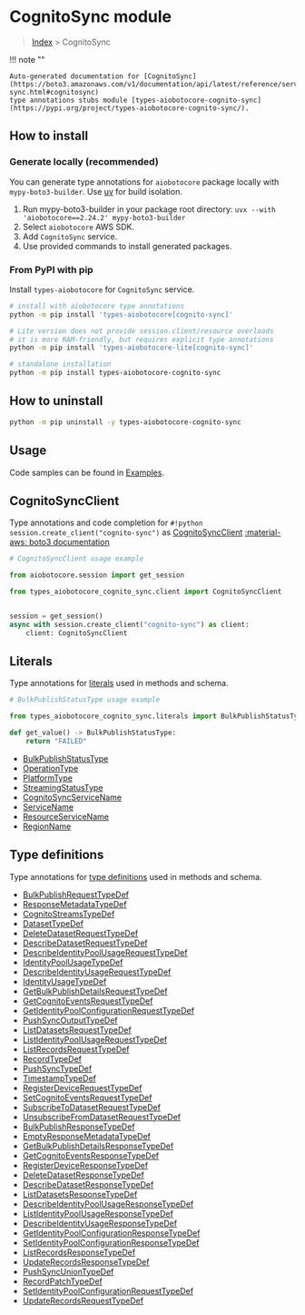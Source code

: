# CognitoSync module

> [Index](../README.md) > CognitoSync


!!! note ""

    Auto-generated documentation for [CognitoSync](https://boto3.amazonaws.com/v1/documentation/api/latest/reference/services/cognito-sync.html#cognitosync)
    type annotations stubs module [types-aiobotocore-cognito-sync](https://pypi.org/project/types-aiobotocore-cognito-sync/).

## How to install

### Generate locally (recommended)

You can generate type annotations for `aiobotocore` package locally with `mypy-boto3-builder`.
Use [uv](https://docs.astral.sh/uv/getting-started/installation/) for build isolation.

1. Run mypy-boto3-builder in your package root directory: `uvx --with 'aiobotocore==2.24.2' mypy-boto3-builder`
1. Select `aiobotocore` AWS SDK.
1. Add `CognitoSync` service.
1. Use provided commands to install generated packages.



### From PyPI with pip

Install `types-aiobotocore` for `CognitoSync` service.

```bash
# install with aiobotocore type annotations
python -m pip install 'types-aiobotocore[cognito-sync]'

# Lite version does not provide session.client/resource overloads
# it is more RAM-friendly, but requires explicit type annotations
python -m pip install 'types-aiobotocore-lite[cognito-sync]'

# standalone installation
python -m pip install types-aiobotocore-cognito-sync
```



## How to uninstall

```bash
python -m pip uninstall -y types-aiobotocore-cognito-sync
```

## Usage

Code samples can be found in [Examples](./usage.md).

## CognitoSyncClient

Type annotations and code completion for  `#!python session.create_client("cognito-sync")` as [CognitoSyncClient](./client.md)
[:material-aws: boto3 documentation](https://boto3.amazonaws.com/v1/documentation/api/latest/reference/services/cognito-sync.html#CognitoSync.Client)

```python
# CognitoSyncClient usage example

from aiobotocore.session import get_session

from types_aiobotocore_cognito_sync.client import CognitoSyncClient


session = get_session()
async with session.create_client("cognito-sync") as client:
    client: CognitoSyncClient
```








## Literals

Type annotations for [literals](./literals.md) used in methods and schema.

```python
# BulkPublishStatusType usage example

from types_aiobotocore_cognito_sync.literals import BulkPublishStatusType

def get_value() -> BulkPublishStatusType:
    return "FAILED"
```

- [BulkPublishStatusType](./literals.md#bulkpublishstatustype)
- [OperationType](./literals.md#operationtype)
- [PlatformType](./literals.md#platformtype)
- [StreamingStatusType](./literals.md#streamingstatustype)
- [CognitoSyncServiceName](./literals.md#cognitosyncservicename)
- [ServiceName](./literals.md#servicename)
- [ResourceServiceName](./literals.md#resourceservicename)
- [RegionName](./literals.md#regionname)




## Type definitions

Type annotations for [type definitions](./type_defs.md) used in methods and schema.

- [BulkPublishRequestTypeDef](./type_defs.md#bulkpublishrequesttypedef)
- [ResponseMetadataTypeDef](./type_defs.md#responsemetadatatypedef)
- [CognitoStreamsTypeDef](./type_defs.md#cognitostreamstypedef)
- [DatasetTypeDef](./type_defs.md#datasettypedef)
- [DeleteDatasetRequestTypeDef](./type_defs.md#deletedatasetrequesttypedef)
- [DescribeDatasetRequestTypeDef](./type_defs.md#describedatasetrequesttypedef)
- [DescribeIdentityPoolUsageRequestTypeDef](./type_defs.md#describeidentitypoolusagerequesttypedef)
- [IdentityPoolUsageTypeDef](./type_defs.md#identitypoolusagetypedef)
- [DescribeIdentityUsageRequestTypeDef](./type_defs.md#describeidentityusagerequesttypedef)
- [IdentityUsageTypeDef](./type_defs.md#identityusagetypedef)
- [GetBulkPublishDetailsRequestTypeDef](./type_defs.md#getbulkpublishdetailsrequesttypedef)
- [GetCognitoEventsRequestTypeDef](./type_defs.md#getcognitoeventsrequesttypedef)
- [GetIdentityPoolConfigurationRequestTypeDef](./type_defs.md#getidentitypoolconfigurationrequesttypedef)
- [PushSyncOutputTypeDef](./type_defs.md#pushsyncoutputtypedef)
- [ListDatasetsRequestTypeDef](./type_defs.md#listdatasetsrequesttypedef)
- [ListIdentityPoolUsageRequestTypeDef](./type_defs.md#listidentitypoolusagerequesttypedef)
- [ListRecordsRequestTypeDef](./type_defs.md#listrecordsrequesttypedef)
- [RecordTypeDef](./type_defs.md#recordtypedef)
- [PushSyncTypeDef](./type_defs.md#pushsynctypedef)
- [TimestampTypeDef](./type_defs.md#timestamptypedef)
- [RegisterDeviceRequestTypeDef](./type_defs.md#registerdevicerequesttypedef)
- [SetCognitoEventsRequestTypeDef](./type_defs.md#setcognitoeventsrequesttypedef)
- [SubscribeToDatasetRequestTypeDef](./type_defs.md#subscribetodatasetrequesttypedef)
- [UnsubscribeFromDatasetRequestTypeDef](./type_defs.md#unsubscribefromdatasetrequesttypedef)
- [BulkPublishResponseTypeDef](./type_defs.md#bulkpublishresponsetypedef)
- [EmptyResponseMetadataTypeDef](./type_defs.md#emptyresponsemetadatatypedef)
- [GetBulkPublishDetailsResponseTypeDef](./type_defs.md#getbulkpublishdetailsresponsetypedef)
- [GetCognitoEventsResponseTypeDef](./type_defs.md#getcognitoeventsresponsetypedef)
- [RegisterDeviceResponseTypeDef](./type_defs.md#registerdeviceresponsetypedef)
- [DeleteDatasetResponseTypeDef](./type_defs.md#deletedatasetresponsetypedef)
- [DescribeDatasetResponseTypeDef](./type_defs.md#describedatasetresponsetypedef)
- [ListDatasetsResponseTypeDef](./type_defs.md#listdatasetsresponsetypedef)
- [DescribeIdentityPoolUsageResponseTypeDef](./type_defs.md#describeidentitypoolusageresponsetypedef)
- [ListIdentityPoolUsageResponseTypeDef](./type_defs.md#listidentitypoolusageresponsetypedef)
- [DescribeIdentityUsageResponseTypeDef](./type_defs.md#describeidentityusageresponsetypedef)
- [GetIdentityPoolConfigurationResponseTypeDef](./type_defs.md#getidentitypoolconfigurationresponsetypedef)
- [SetIdentityPoolConfigurationResponseTypeDef](./type_defs.md#setidentitypoolconfigurationresponsetypedef)
- [ListRecordsResponseTypeDef](./type_defs.md#listrecordsresponsetypedef)
- [UpdateRecordsResponseTypeDef](./type_defs.md#updaterecordsresponsetypedef)
- [PushSyncUnionTypeDef](./type_defs.md#pushsyncuniontypedef)
- [RecordPatchTypeDef](./type_defs.md#recordpatchtypedef)
- [SetIdentityPoolConfigurationRequestTypeDef](./type_defs.md#setidentitypoolconfigurationrequesttypedef)
- [UpdateRecordsRequestTypeDef](./type_defs.md#updaterecordsrequesttypedef)

